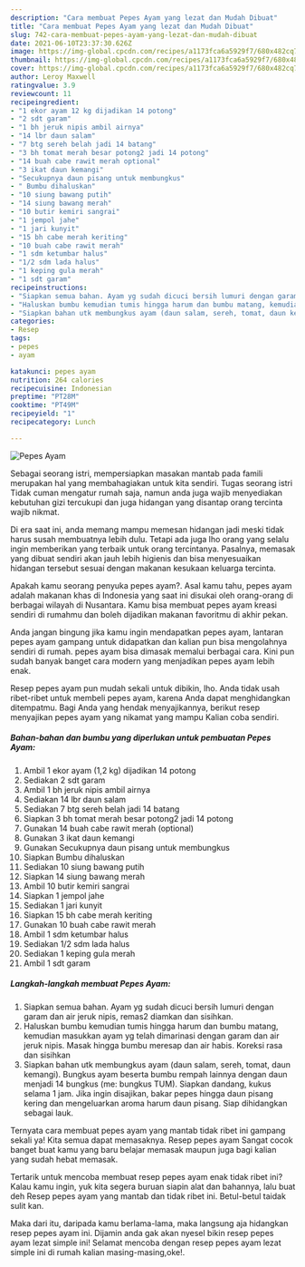 ```yaml
---
description: "Cara membuat Pepes Ayam yang lezat dan Mudah Dibuat"
title: "Cara membuat Pepes Ayam yang lezat dan Mudah Dibuat"
slug: 742-cara-membuat-pepes-ayam-yang-lezat-dan-mudah-dibuat
date: 2021-06-10T23:37:30.626Z
image: https://img-global.cpcdn.com/recipes/a1173fca6a5929f7/680x482cq70/pepes-ayam-foto-resep-utama.jpg
thumbnail: https://img-global.cpcdn.com/recipes/a1173fca6a5929f7/680x482cq70/pepes-ayam-foto-resep-utama.jpg
cover: https://img-global.cpcdn.com/recipes/a1173fca6a5929f7/680x482cq70/pepes-ayam-foto-resep-utama.jpg
author: Leroy Maxwell
ratingvalue: 3.9
reviewcount: 11
recipeingredient:
- "1 ekor ayam 12 kg dijadikan 14 potong"
- "2 sdt garam"
- "1 bh jeruk nipis ambil airnya"
- "14 lbr daun salam"
- "7 btg sereh belah jadi 14 batang"
- "3 bh tomat merah besar potong2 jadi 14 potong"
- "14 buah cabe rawit merah optional"
- "3 ikat daun kemangi"
- "Secukupnya daun pisang untuk membungkus"
- " Bumbu dihaluskan"
- "10 siung bawang putih"
- "14 siung bawang merah"
- "10 butir kemiri sangrai"
- "1 jempol jahe"
- "1 jari kunyit"
- "15 bh cabe merah keriting"
- "10 buah cabe rawit merah"
- "1 sdm ketumbar halus"
- "1/2 sdm lada halus"
- "1 keping gula merah"
- "1 sdt garam"
recipeinstructions:
- "Siapkan semua bahan. Ayam yg sudah dicuci bersih lumuri dengan garam dan air jeruk nipis, remas2 diamkan dan sisihkan."
- "Haluskan bumbu kemudian tumis hingga harum dan bumbu matang, kemudian masukkan ayam yg telah dimarinasi dengan garam dan air jeruk nipis. Masak hingga bumbu meresap dan air habis. Koreksi rasa dan sisihkan"
- "Siapkan bahan utk membungkus ayam (daun salam, sereh, tomat, daun kemangi). Bungkus ayam beserta bumbu rempah lainnya dengan daun menjadi 14 bungkus (me: bungkus TUM). Siapkan dandang, kukus selama 1 jam. Jika ingin disajikan, bakar pepes hingga daun pisang kering dan mengeluarkan aroma harum daun pisang. Siap dihidangkan sebagai lauk."
categories:
- Resep
tags:
- pepes
- ayam

katakunci: pepes ayam 
nutrition: 264 calories
recipecuisine: Indonesian
preptime: "PT28M"
cooktime: "PT49M"
recipeyield: "1"
recipecategory: Lunch

---
```



![Pepes Ayam](https://img-global.cpcdn.com/recipes/a1173fca6a5929f7/680x482cq70/pepes-ayam-foto-resep-utama.jpg)

Sebagai seorang istri, mempersiapkan masakan mantab pada famili merupakan hal yang membahagiakan untuk kita sendiri. Tugas seorang istri Tidak cuman mengatur rumah saja, namun anda juga wajib menyediakan kebutuhan gizi tercukupi dan juga hidangan yang disantap orang tercinta wajib nikmat.

Di era  saat ini, anda memang mampu memesan hidangan jadi meski tidak harus susah membuatnya lebih dulu. Tetapi ada juga lho orang yang selalu ingin memberikan yang terbaik untuk orang tercintanya. Pasalnya, memasak yang dibuat sendiri akan jauh lebih higienis dan bisa menyesuaikan hidangan tersebut sesuai dengan makanan kesukaan keluarga tercinta. 



Apakah kamu seorang penyuka pepes ayam?. Asal kamu tahu, pepes ayam adalah makanan khas di Indonesia yang saat ini disukai oleh orang-orang di berbagai wilayah di Nusantara. Kamu bisa membuat pepes ayam kreasi sendiri di rumahmu dan boleh dijadikan makanan favoritmu di akhir pekan.

Anda jangan bingung jika kamu ingin mendapatkan pepes ayam, lantaran pepes ayam gampang untuk didapatkan dan kalian pun bisa mengolahnya sendiri di rumah. pepes ayam bisa dimasak memalui berbagai cara. Kini pun sudah banyak banget cara modern yang menjadikan pepes ayam lebih enak.

Resep pepes ayam pun mudah sekali untuk dibikin, lho. Anda tidak usah ribet-ribet untuk membeli pepes ayam, karena Anda dapat menghidangkan ditempatmu. Bagi Anda yang hendak menyajikannya, berikut resep menyajikan pepes ayam yang nikamat yang mampu Kalian coba sendiri.

<!--inarticleads1-->

##### Bahan-bahan dan bumbu yang diperlukan untuk pembuatan Pepes Ayam:

1. Ambil 1 ekor ayam (1,2 kg) dijadikan 14 potong
1. Sediakan 2 sdt garam
1. Ambil 1 bh jeruk nipis ambil airnya
1. Sediakan 14 lbr daun salam
1. Sediakan 7 btg sereh belah jadi 14 batang
1. Siapkan 3 bh tomat merah besar potong2 jadi 14 potong
1. Gunakan 14 buah cabe rawit merah (optional)
1. Gunakan 3 ikat daun kemangi
1. Gunakan Secukupnya daun pisang untuk membungkus
1. Siapkan  Bumbu dihaluskan
1. Sediakan 10 siung bawang putih
1. Siapkan 14 siung bawang merah
1. Ambil 10 butir kemiri sangrai
1. Siapkan 1 jempol jahe
1. Sediakan 1 jari kunyit
1. Siapkan 15 bh cabe merah keriting
1. Gunakan 10 buah cabe rawit merah
1. Ambil 1 sdm ketumbar halus
1. Sediakan 1/2 sdm lada halus
1. Sediakan 1 keping gula merah
1. Ambil 1 sdt garam




<!--inarticleads2-->

##### Langkah-langkah membuat Pepes Ayam:

1. Siapkan semua bahan. Ayam yg sudah dicuci bersih lumuri dengan garam dan air jeruk nipis, remas2 diamkan dan sisihkan.
1. Haluskan bumbu kemudian tumis hingga harum dan bumbu matang, kemudian masukkan ayam yg telah dimarinasi dengan garam dan air jeruk nipis. Masak hingga bumbu meresap dan air habis. Koreksi rasa dan sisihkan
1. Siapkan bahan utk membungkus ayam (daun salam, sereh, tomat, daun kemangi). Bungkus ayam beserta bumbu rempah lainnya dengan daun menjadi 14 bungkus (me: bungkus TUM). Siapkan dandang, kukus selama 1 jam. Jika ingin disajikan, bakar pepes hingga daun pisang kering dan mengeluarkan aroma harum daun pisang. Siap dihidangkan sebagai lauk.




Ternyata cara membuat pepes ayam yang mantab tidak ribet ini gampang sekali ya! Kita semua dapat memasaknya. Resep pepes ayam Sangat cocok banget buat kamu yang baru belajar memasak maupun juga bagi kalian yang sudah hebat memasak.

Tertarik untuk mencoba membuat resep pepes ayam enak tidak ribet ini? Kalau kamu ingin, yuk kita segera buruan siapin alat dan bahannya, lalu buat deh Resep pepes ayam yang mantab dan tidak ribet ini. Betul-betul taidak sulit kan. 

Maka dari itu, daripada kamu berlama-lama, maka langsung aja hidangkan resep pepes ayam ini. Dijamin anda gak akan nyesel bikin resep pepes ayam lezat simple ini! Selamat mencoba dengan resep pepes ayam lezat simple ini di rumah kalian masing-masing,oke!.

